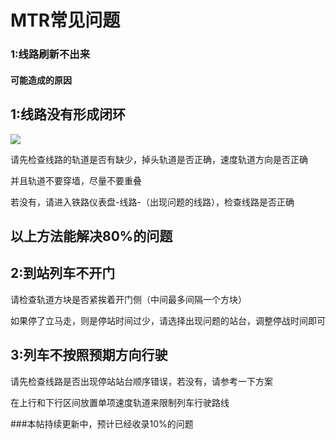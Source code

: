 # MTR常见问题

### 1:线路刷新不出来
#### 可能造成的原因
## 1:线路没有形成闭环

![](/others/MTR/线路闭环.png)

请先检查线路的轨道是否有缺少，掉头轨道是否正确，速度轨道方向是否正确

并且轨道不要穿墙，尽量不要重叠

若没有，请进入铁路仪表盘-线路-（出现问题的线路），检查线路是否正确

## 以上方法能解决80%的问题

## 2:到站列车不开门

请检查轨道方块是否紧挨着开门侧（中间最多间隔一个方块）

如果停了立马走，则是停站时间过少，请选择出现问题的站台，调整停战时间即可

## 3:列车不按照预期方向行驶

请先检查线路是否出现停站站台顺序错误，若没有，请参考一下方案

在上行和下行区间放置单项速度轨道来限制列车行驶路线

###本帖持续更新中，预计已经收录10%的问题
